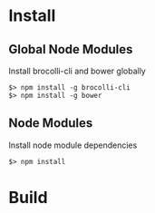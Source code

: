 # Install

## Global Node Modules

Install brocolli-cli and bower globally

```
$> npm install -g brocolli-cli
$> npm install -g bower
```

## Node Modules

Install node module dependencies

```
$> npm install
```

# Build

